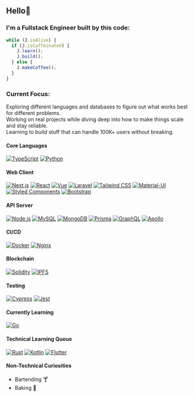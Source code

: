 ## Hello👋

### I'm a Fullstack Engineer built by this code:

```typescript
while (J.isAlive) {
  if (J.isCaffeinated) {
    J.learn(); 
    J.build();
  } else {
    J.makeCoffee();
  }
}

```
### Current Focus:
Exploring different languages and databases to figure out what works best for different problems.<br/>
Working on real projects while diving deep into how to make things scale and stay reliable.<br/>
Learning to build stuff that can handle 100K+ users without breaking.<br/>

#### Core Languages
[![TypeScript](https://skillicons.dev/icons?i=typescript)](https://www.typescriptlang.org/)
[![Python](https://skillicons.dev/icons?i=python)](https://www.python.org/)

#### Web Client
[![Next.js](https://skillicons.dev/icons?i=nextjs)](https://nextjs.org/)
[![React](https://skillicons.dev/icons?i=react)](https://react.dev/)
[![Vue](https://skillicons.dev/icons?i=vue)](https://vuejs.org/)
[![Laravel](https://skillicons.dev/icons?i=laravel)](https://laravel.com/)
[![Tailwind CSS](https://skillicons.dev/icons?i=tailwind)](https://tailwindcss.com/)
[![Material-UI](https://skillicons.dev/icons?i=materialui)](https://mui.com/)
[![Styled Components](https://skillicons.dev/icons?i=styledcomponents)](https://styled-components.com/)
[![Bootstrap](https://skillicons.dev/icons?i=bootstrap)](https://getbootstrap.com/)


#### API Server
[![Node.js](https://skillicons.dev/icons?i=nodejs)](https://nodejs.org/)
[![MySQL](https://skillicons.dev/icons?i=mysql)](https://www.mysql.com/)
[![MongoDB](https://skillicons.dev/icons?i=mongodb)](https://www.mongodb.com/)
[![Prisma](https://skillicons.dev/icons?i=prisma)](https://www.prisma.io/)
[![GraphQL](https://skillicons.dev/icons?i=graphql)](https://graphql.org/)
[![Apollo](https://skillicons.dev/icons?i=apollo)](https://www.apollographql.com/)

#### CI/CD
[![Docker](https://skillicons.dev/icons?i=docker)](https://www.docker.com/)
[![Nginx](https://skillicons.dev/icons?i=nginx)](https://nginx.org/)

#### Blockchain
[![Solidity](https://skillicons.dev/icons?i=solidity)](https://soliditylang.org/)
[![IPFS](https://skillicons.dev/icons?i=ipfs)](https://ipfs.tech/)

#### Testing
[![Cypress](https://skillicons.dev/icons?i=cypress)](https://www.cypress.io/)
[![Jest](https://skillicons.dev/icons?i=jest)](https://jestjs.io/)

#### Currently Learning
[![Go](https://skillicons.dev/icons?i=go)](https://go.dev/)

#### Technical Learning Queue
[![Rust](https://skillicons.dev/icons?i=rust)](https://www.rust-lang.org/)
[![Kotlin](https://skillicons.dev/icons?i=kotlin)](https://kotlinlang.org/)
[![Flutter](https://skillicons.dev/icons?i=flutter)](https://flutter.dev/)

#### Non-Technical Curiosities
- Bartending 🍸
- Baking 🎂
